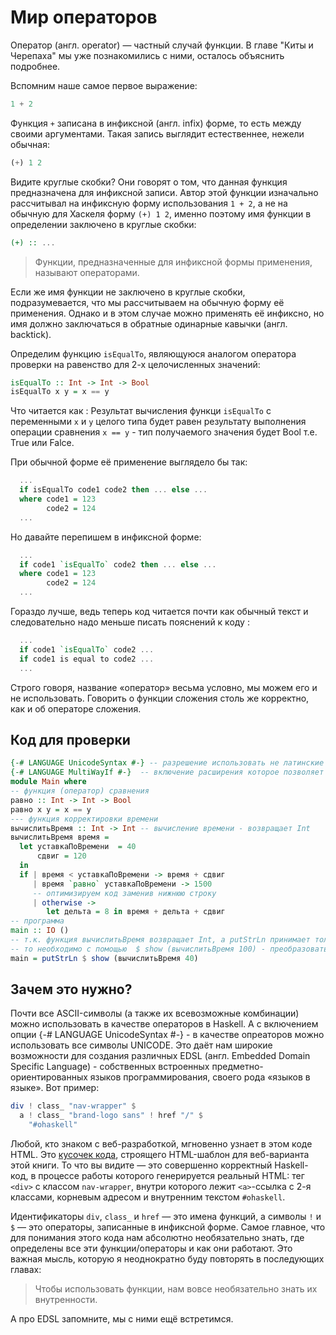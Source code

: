 # Мир операторов

Оператор (англ. operator) &mdash; частный случай функции. В главе "Киты и Черепаха" мы уже познакомились с ними, осталось объяснить подробнее.

Вспомним наше самое первое выражение:

```haskell
1 + 2
```

Функция `+` записана в инфиксной (англ. infix) форме, то есть между своими аргументами. Такая запись выглядит естественнее, нежели обычная:

```haskell
(+) 1 2
```

Видите круглые скобки? Они говорят о том, что данная функция предназначена для инфиксной записи. Автор этой функции изначально рассчитывал на инфиксную форму использования `1 + 2`, а не на обычную для Хаскеля форму `(+) 1 2`, именно поэтому имя функции в определении заключено в круглые скобки:

```haskell
(+) :: ...
```

> Функции, предназначенные для инфиксной формы применения, называют операторами.

Если же имя функции не заключено в круглые скобки, подразумевается, что мы рассчитываем на обычную форму её применения. Однако и в этом случае можно применять её инфиксно, но имя должно заключаться в обратные одинарные кавычки (англ. backtick).

Определим функцию `isEqualTo`, являющуюся аналогом оператора проверки на равенство для 2-х целочисленных значений:

```haskell
isEqualTo :: Int -> Int -> Bool
isEqualTo x y = x == y
```
Что читается как : Результат вычисления функци `isEqualTo` с переменными `x` и `y` целого типа будет равен результату выполнения операции сравнения `x == y` - тип получаемого значения будет Bool т.е. True или Falce.

При обычной форме её применение выглядело бы так:

```haskell
  ...
  if isEqualTo code1 code2 then ... else ...
  where code1 = 123
        code2 = 124
  ...
```

Но давайте перепишем в инфиксной форме:

```haskell
  ...
  if code1 `isEqualTo` code2 then ... else ...
  where code1 = 123
        code2 = 124
  ...
```

Гораздо лучше, ведь теперь код читается почти как обычный текст и следовательно надо меньше писать пояснений к коду :

```haskell
  ...
  if code1 `isEqualTo` code2 ...
  if code1 is equal to code2 ...
  ...
```

Строго говоря, название &laquo;оператор&raquo; весьма условно, мы можем его и не использовать. Говорить о функции сложения столь же корректно, как и об операторе сложения.

## Код для проверки 

```haskell
{-# LANGUAGE UnicodeSyntax #-} -- разрешение использовать не латинские имена переменных и функций (Unicod)
{-# LANGUAGE MultiWayIf #-}  -- включение расширения которое позволяет использовать множественный if
module Main where
-- функция (оператор) сравнения
равно :: Int -> Int -> Bool
равно x y = x == y
--- функция корректировки времени
вычислитьВремя :: Int -> Int -- вычисление времени - возвращает Int
вычислитьВремя время =
  let уставкаПоВремени  = 40
      сдвиг = 120
  in
  if | время < уставкаПоВремени -> время + сдвиг
     | время `равно` уставкаПоВремени -> 1500
     -- оптимизируем код заменив нижнюю строку
     | otherwise -> 
        let дельта = 8 in время + дельта + сдвиг
-- программа
main :: IO ()
-- т.к. функция вычислитьВремя возвращает Int, а putStrLn принимает только строку 
-- то необходимо с помощью  $ show (вычислитьВремя 100) - преобразовать Int в String
main = putStrLn $ show (вычислитьВремя 40)
```


## Зачем это нужно?

Почти все ASCII-символы (а также их всевозможные комбинации) можно использовать в качестве операторов в Haskell. 
А с включением опции {-# LANGUAGE UnicodeSyntax #-} - в качестве опреаторов можно использовать все символы UNICODE.
Это даёт нам широкие возможности для создания различных EDSL (англ. Embedded Domain Specific Language) - собственных встроенных предметно-ориентированных языков программирования, своего рода &laquo;языков в языке&raquo;. Вот пример:

```haskell
div ! class_ "nav-wrapper" $
  a ! class_ "brand-logo sans" ! href "/" $
    "#ohaskell"
```

Любой, кто знаком с веб-разработкой, мгновенно узнает в этом коде HTML. Это [кусочек кода](https://github.com/denisshevchenko/ohaskell.guide/blob/master/src/CreateHtmlTemplates.hs#L56), строящего HTML-шаблон для веб-варианта этой книги. То что вы видите &mdash; это совершенно корректный Haskell-код, в процессе работы которого генерируется реальный HTML: тег `<div>` с классом `nav-wrapper`, внутри которого лежит `<a>`-ссылка с 2-я классами, корневым адресом и внутренним текстом `#ohaskell`.

Идентификаторы `div`, `class_` и `href` &mdash; это имена функций, а символы `!` и `$` &mdash; это операторы, записанные в инфиксной форме. Самое главное, что для понимания этого кода нам абсолютно необязательно знать, где определены все эти функции/операторы и как они работают. Это важная мысль, которую я неоднократно буду повторять в последующих главах:

> Чтобы использовать функции, нам вовсе необязательно знать их внутренности.

А про EDSL запомните, мы с ними ещё встретимся.

